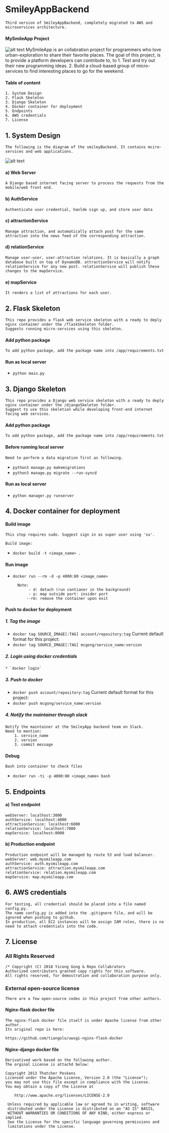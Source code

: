 # SmileyAppBackend
	Third version of SmileyAppBackend, completely migrated to AWS and microservices architecture.
#### MySmileApp Project
![alt text](https://s3-us-west-1.amazonaws.com/smileyfilehostpublic/mysmile_100.jpg)
	MySmileApp is an collabration project for programmers who love urban-exploration to share their favorite places.
	The goal of this project, is to provide a platform developers can contribute to, to
	1. Test and try out their new programming ideas.
	2. Build a cloud-based group of micro-services to find interesting places to go for the weekend.
	
#### Table of content
	1. System Design
	2. Flask Skeleton
	3. Django Skeleton
	4. Docker container for deployment
	5. Endpoints
	6. AWS credentials
	7. License

## 1. System Design
	The following is the diagram of the smileyBackend. It contains mciro-services and web applications.
![alt text](https://s3-us-west-1.amazonaws.com/smileyfilehostpublic/design_3.png)
#### a) Web Server
	A Django based internet facing server to process the requests from the mobile/web front end.
#### b) AuthService
	Authenticate user credential, hanlde sign up, and store user data
#### c) attractionService
	Manage attraction, and automatically attach post for the same attraction into the news feed of the corresponding attraction.
#### d) relationService
	Manage user-user, user-attraction relations. It is basically a graph database built on top of DynamoDB. attractionService will notify relationService for any new post. relationService will publish these changes to the mapService.
#### e) mapService
	It renders a list of attractions for each user.

## 2. Flask Skeleton
	This repo provides a flask web service skeleton with a ready to deply nginx container under the /flaskSkeleton folder.
	Suggests running micro-services using this skeleton.

#### Add python package

	To add python package, add the package name into /app/requirements.txt

#### Run as local server
* `python main.py`


## 3. Django Skeleton
	This repo provides a Django web service skeleton with a ready to deply nginx container under the /djangoSkeleton folder.
	Suggest to use this skeletion while developing front-end internet facing web services.

#### Add python package

	To add python package, add the package name into /app/requirements.txt

#### Before running local server

	Need to perform a data migration first as following.
 
* `python3 manage.py makemigrations`
* `python3 manage.py migrate --run-syncd`

#### Run as local server
* `python manager.py runserver`

## 4. Docker container for deployment

#### Build image

	This step requires sudo. Suggest sign in as super user using 'su'.

	Build image:
	
* `docker build -t <image_name> .`

#### Run image

* `docker run --rm -d -p 4000:80 <image_name>`

		Note:
			 - d: detach (run contianer in the background)
			 - p: map outside port: insider port
			--rm: remove the container upon exit

#### Push to docker for deployment

##### 1. Tag the image

* `docker tag SOURCE_IMAGE[:TAG] account/repository:tag`
	Current default format for this project: 
* `docker tag SOURCE_IMAGE[:TAG] mcgong/service_name:version`

##### 2. Login using docker credentials
	* `docker login`

##### 3. Push to docker
* `docker push account/repository:tag`
	Current default format for this project: 
* `docker push mcgong/service_name:version`

##### 4. Notify the maintainer through slack
	Notify the maintainer at the SmileyApp backend team on Slack.
	Need to mention: 
		1. service_name
		2. version
		3. commit message

#### Debug

	Bash into container to check files
* `docker run -ti -p 4000:80 <image_name> bash`

## 5. Endpoints

#### a) Test endpoint
	webServer: localhost:3000
	authService: localhost:4000
	attractionService: localhost:6000
	relationService: localhost:7000
	mapService: localhost:8000

#### b) Production endpoint
	Production endpoint will be managed by route 53 and load balancer.
	webServer: web.mysmileapp.com
	authService: auth.mysmileapp.com
	attractionService: attraction.mysmileapp.com
	relationService: relation.mysmileapp.com
	mapService: map.mysmileapp.com

## 6. AWS credentials
	For testing, all credential should be placed into a file named config.py.
	The name config.py is added into the .gitignore file, and will be ignored when pushing to github.
	In production, all EC2 instances will be assign IAM roles, there is no need to attach credentials into the code.

## 7. License

### All Rights Reserved
	/* Copyright (C) 2018 Yicong Gong & Repo Collabrators
	Authorized contributors granted copy rights for this software.
	All rights reserved, for demostration and collaboration purpose only.

### External open-source license
	There are a few open-source codes in this project from other authors.

#### Nginx-flask docker file
	The nginx-flask docker file itself is under Apache license from other author.
	Its original repo is here:

	https://github.com/tiangolo/uwsgi-nginx-flask-docker

#### Nginx-django docker file

	Derivatived work based on the following author. 
	The orginal License is attachd below:

	Copyright 2013 Thatcher Peskens
	Licensed under the Apache License, Version 2.0 (the "License");
	you may not use this file except in compliance with the License.
	You may obtain a copy of the License at

    	http://www.apache.org/licenses/LICENSE-2.0

	 Unless required by applicable law or agreed to in writing, software
	 distributed under the License is distributed on an "AS IS" BASIS,
	 WITHOUT WARRANTIES OR CONDITIONS OF ANY KIND, either express or implied.
	 See the License for the specific language governing permissions and
	 limitations under the License.

